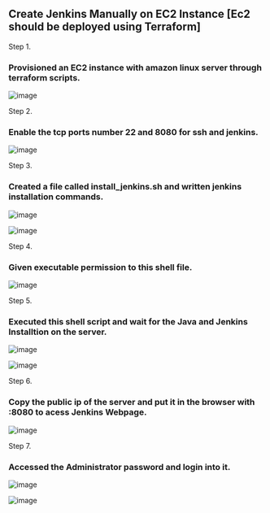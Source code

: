 ## Create Jenkins Manually on EC2 Instance [Ec2 should be deployed using Terraform]

Step 1. 
   ### Provisioned an EC2 instance with amazon linux server through terraform scripts.
![image](https://github.com/howdycloudyarsh/TIF_Sprint1/assets/133496386/facd9340-102f-46d7-a13e-aef0d2e5a1f7)

Step 2.
   ### Enable the tcp ports number 22 and 8080 for ssh and jenkins.
![image](https://github.com/howdycloudyarsh/TIF_Sprint1/assets/133496386/fd2c7c14-7ae6-4aba-8942-52f50a67e5ce)

Step 3.
   ### Created a file called install_jenkins.sh and written jenkins installation commands.
![image](https://github.com/howdycloudyarsh/TIF_Sprint1/assets/133496386/c7199a76-cfc5-4743-9560-b00826f6c35f)

![image](https://github.com/howdycloudyarsh/TIF_Sprint1/assets/133496386/2847ce89-c39e-4e72-acb1-c227a1e4d1e2)

Step 4.
   ### Given executable permission to this shell file.
![image](https://github.com/howdycloudyarsh/TIF_Sprint1/assets/133496386/828cbb67-d2ea-4db4-a804-7a622fb71fa1)

Step 5.
   ###   Executed this shell script and wait for the Java and Jenkins Installtion on the server.
![image](https://github.com/howdycloudyarsh/TIF_Sprint1/assets/133496386/3cb135dc-089e-4dad-8802-0b15dd23ccef)

![image](https://github.com/howdycloudyarsh/TIF_Sprint1/assets/133496386/0dcdbaa9-418b-471c-812a-0db1acd4cf03)


Step 6.
   ### Copy the public ip of the server and put it in the browser with :8080 to acess Jenkins Webpage.
![image](https://github.com/howdycloudyarsh/TIF_Sprint1/assets/133496386/eab0497d-a238-4cbc-9e48-a49114722f65)

Step 7.
   ### Accessed the Administrator password and login into it.
  ![image](https://github.com/howdycloudyarsh/TIF_Sprint1/assets/133496386/fbb6c42b-0ffc-4c3f-a1d6-231ced72cacc)

  ![image](https://github.com/howdycloudyarsh/TIF_Sprint1/assets/133496386/7f46689a-fbd3-410c-b8fa-84b06d1cd2d5)

